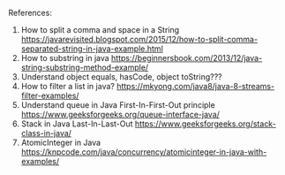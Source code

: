 References: 
1. How to split a comma and space in a String
https://javarevisited.blogspot.com/2015/12/how-to-split-comma-separated-string-in-java-example.html
2. How to substring in java 
https://beginnersbook.com/2013/12/java-string-substring-method-example/
3. Understand object equals, hasCode, object toString???
4. How to filter a list in java? 
https://mkyong.com/java8/java-8-streams-filter-examples/
5. Understand queue in Java First-In-First-Out principle
https://www.geeksforgeeks.org/queue-interface-java/
6. Stack in Java Last-In-Last-Out
https://www.geeksforgeeks.org/stack-class-in-java/
7. AtomicInteger in Java 
https://knpcode.com/java/concurrency/atomicinteger-in-java-with-examples/
